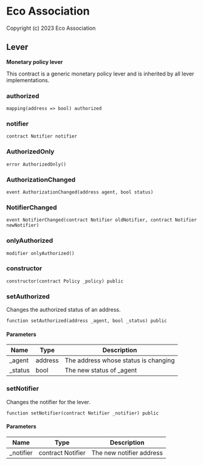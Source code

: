 # Eco Association

Copyright (c) 2023 Eco Association

## Lever

**Monetary policy lever**

This contract is a generic monetary policy lever and is inherited by all lever implementations.

### authorized

  ```solidity
  mapping(address => bool) authorized
  ```

### notifier

  ```solidity
  contract Notifier notifier
  ```

### AuthorizedOnly

  ```solidity
  error AuthorizedOnly()
  ```

### AuthorizationChanged

  ```solidity
  event AuthorizationChanged(address agent, bool status)
  ```

### NotifierChanged

  ```solidity
  event NotifierChanged(contract Notifier oldNotifier, contract Notifier newNotifier)
  ```

### onlyAuthorized

  ```solidity
  modifier onlyAuthorized()
  ```

### constructor

  ```solidity
  constructor(contract Policy _policy) public
  ```

### setAuthorized

Changes the authorized status of an address.

  ```solidity
  function setAuthorized(address _agent, bool _status) public
  ```
#### Parameters

| Name | Type | Description |
| ---- | ---- | ----------- |
| _agent | address | The address whose status is changing |
| _status | bool | The new status of _agent |

### setNotifier

Changes the notifier for the lever.

  ```solidity
  function setNotifier(contract Notifier _notifier) public
  ```
#### Parameters

| Name | Type | Description |
| ---- | ---- | ----------- |
| _notifier | contract Notifier | The new notifier address |

